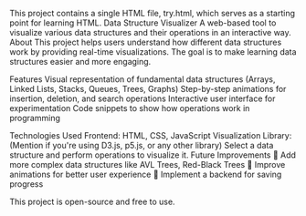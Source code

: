 This project contains a single HTML file, try.html, which serves as a starting point for learning HTML.
Data Structure Visualizer
A web-based tool to visualize various data structures and their operations in an interactive way.
About
This project helps users understand how different data structures work by providing real-time visualizations. The goal is to make learning data structures easier and more engaging.

Features
Visual representation of fundamental data structures (Arrays, Linked Lists, Stacks, Queues, Trees, Graphs)
Step-by-step animations for insertion, deletion, and search operations
Interactive user interface for experimentation
Code snippets to show how operations work in programming

Technologies Used
Frontend: HTML, CSS, JavaScript
Visualization Library: (Mention if you're using D3.js, p5.js, or any other library)
Select a data structure and perform operations to visualize it.
Future Improvements
🔹 Add more complex data structures like AVL Trees, Red-Black Trees
🔹 Improve animations for better user experience
🔹 Implement a backend for saving progress

This project is open-source and free to use.

